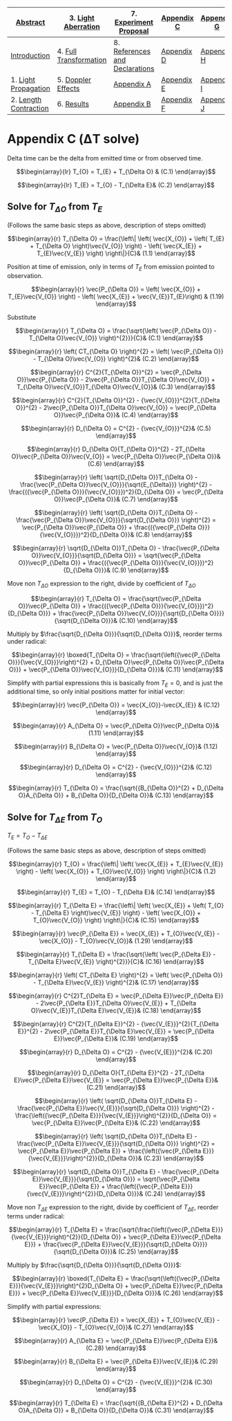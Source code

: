 
| [Abstract](LSP2-Abstract.md)                        | 3. [Light Aberration](LSP2-Light-Aberration.md)       | 7. [Experiment Proposal](LSP2-Experiment.md)                          | [Appendix C](LSP2-Appendix-C.md) | [Appendix G](LSP2-Appendix-G.md) |
| --------------------------------------------------- | ----------------------------------------------------- | --------------------------------------------------------------------- | -------------------------------- | -------------------------------- |
| [Introduction](LSP2-Introduction.md)                | 4. [Full Transformation](LSP2-Full-Transformation.md) | 8. [References and Declarations](LSP2-References-and-Declarations.md) | [Appendix D](LSP2-Appendix-D.md) | [Appendix H](LSP2-Appendix-H.md) |
| 1. [Light Propagation](LSP2-Propagation.md)         | 5. [Doppler Effects](LSP2-Doppler.md)                 | [Appendix A](LSP2-Appendix-A.md)                                      | [Appendix E](LSP2-Appendix-E.md) | [Appendix I](LSP2-Appendix-I.md) |
| 2. [Length Contraction](LSP2-Length-Contraction.md) | 6. [Results](LSP2-Results.md)                         | [Appendix B](LSP2-Appendix-B.md)                                      | [Appendix F](LSP2-Appendix-F.md) | [Appendix J](LSP2-Appendix-J.md) |
# Appendix C (**Δ**T solve)

Delta time can be the delta from emitted time or from observed time.

$$\begin{array}{lr}
T_{O} = T_{E} + T_{\Delta O} & (C.1)
\end{array}$$

$$\begin{array}{lr}
T_{E} = T_{O} - T_{\Delta E}& (C.2)
\end{array}$$

## Solve for $T_{\Delta O}$ from $T_E$

(Follows the same basic steps as above, description of steps omitted)

$$\begin{array}{r}
T_{\Delta O} = \frac{\left\| \left( \vec{X_{O}} + \left( T_{E} + T_{\Delta O} \right)\vec{V_{O}} \right) - \left( \vec{X_{E}} + T_{E}\vec{V_{E}} \right) \right\|}{C}& (1.1)
\end{array}$$

Position at time of emission, only in terms of $T_E$ from emission pointed to observation.

$$\begin{array}{r}
\vec{P_{\Delta O}} = \left( \vec{X_{O}} + T_{E}\vec{V_{O}} \right) - \left( \vec{X_{E}} + \vec{V_{E}}T_{E}\right) & (1.19)
\end{array}$$

Substitute 

$$\begin{array}{r}
T_{\Delta O} = \frac{\sqrt{\left( \vec{P_{\Delta O}} - T_{\Delta O}\vec{V_{O}} \right)^{2}}}{C}& (C.1)
\end{array}$$

$$\begin{array}{r}
\left( CT_{\Delta O} \right)^{2} = \left( \vec{P_{\Delta O}} - T_{\Delta O}\vec{V_{O}} \right)^{2}& (C.2)
\end{array}$$

$$\begin{array}{r}
C^{2}{T_{\Delta O}}^{2} = \vec{P_{\Delta O}}\vec{P_{\Delta O}} - 2\vec{P_{\Delta O}}T_{\Delta O}\vec{V_{O}} + T_{\Delta O}\vec{V_{O}}T_{\Delta O}\vec{V_{O}}& (C.3)
\end{array}$$

$$\begin{array}{r}
C^{2}{T_{\Delta O}}^{2} - {\vec{V_{O}}}^{2}{T_{\Delta O}}^{2} - 2\vec{P_{\Delta O}}T_{\Delta O}\vec{V_{O}} = \vec{P_{\Delta O}}\vec{P_{\Delta O}}& (C.4)
\end{array}$$

$$\begin{array}{r}
D_{\Delta O} = C^{2} - {\vec{V_{O}}}^{2}& (C.5)
\end{array}$$

$$\begin{array}{r}
D_{\Delta O}{T_{\Delta O}}^{2} - 2T_{\Delta O}\vec{P_{\Delta O}}\vec{V_{O}} = \vec{P_{\Delta O}}\vec{P_{\Delta O}}& (C.6)
\end{array}$$

$$\begin{array}{r}
\left( \sqrt{D_{\Delta O}}T_{\Delta O} - \frac{\vec{P_{\Delta O}}\vec{V_{O}}}{\sqrt{E_{\Delta}}} \right)^{2} - \frac{({\vec{P_{\Delta O}}}{\vec{V_{O}}})^2}{D_{\Delta O}} = \vec{P_{\Delta O}}\vec{P_{\Delta O}}& (C.7)
\end{array}$$

$$\begin{array}{r}
\left( \sqrt{D_{\Delta O}}T_{\Delta O} - \frac{\vec{P_{\Delta O}}\vec{V_{O}}}{\sqrt{D_{\Delta O}}} \right)^{2} = \vec{P_{\Delta O}}\vec{P_{\Delta O}} + \frac{({\vec{P_{\Delta O}}}{\vec{V_{O}}})^2}{D_{\Delta O}}& (C.8)
\end{array}$$

$$\begin{array}{r}
\sqrt{D_{\Delta O}}T_{\Delta O} - \frac{\vec{P_{\Delta O}}\vec{V_{O}}}{\sqrt{D_{\Delta O}}} = \sqrt{\vec{P_{\Delta O}}\vec{P_{\Delta O}} + \frac{({\vec{P_{\Delta O}}}{\vec{V_{O}}})^2}{D_{\Delta O}}}& (C.9)
\end{array}$$

Move non $T_{\Delta O}$ expression to the right, divide by
coefficient of $T_{\Delta O}$

$$\begin{array}{r}
T_{\Delta O} = \frac{\sqrt{\vec{P_{\Delta O}}\vec{P_{\Delta O}} + \frac{({\vec{P_{\Delta O}}}{\vec{V_{O}}})^2}{D_{\Delta O}}} + \frac{\vec{P_{\Delta O}}\vec{V_{O}}}{\sqrt{D_{\Delta O}}}}{\sqrt{D_{\Delta O}}}& (C.10)
\end{array}$$

Multiply by $\frac{\sqrt{D_{\Delta O}}}{\sqrt{D_{\Delta O}}}$, reorder
terms under radical:

$$\begin{array}{r}
\boxed{T_{\Delta O} = \frac{\sqrt{\left({\vec{P_{\Delta O}}}{\vec{V_{O}}}\right)^{2} + D_{\Delta O}\vec{P_{\Delta O}}\vec{P_{\Delta O}}} + \vec{P_{\Delta O}}\vec{V_{O}}}{D_{\Delta O}}}& (C.11)
\end{array}$$

Simplify with partial expressions this is basically from ${T_E}=0$, and is just the additional time, so only initial positions matter for initial vector:

$$\begin{array}{r}
\vec{P_{\Delta O}} = \vec{X_{O}}-\vec{X_{E}} & (C.12)
\end{array}$$

$$\begin{array}{r}
A_{\Delta O} = \vec{P_{\Delta O}}\vec{P_{\Delta O}}& (1.11)
\end{array}$$

$$\begin{array}{r}
B_{\Delta O} = \vec{P_{\Delta O}}\vec{V_{O}}& (1.12)
\end{array}$$

$$\begin{array}{r}
D_{\Delta O} = C^{2} - {\vec{V_{O}}}^{2}& (C.12)
\end{array}$$

$$\begin{array}{r}
T_{\Delta O} = \frac{\sqrt{{B_{\Delta O}}^{2} + D_{\Delta O}A_{\Delta O}} + B_{\Delta O}}{D_{\Delta O}}& (C.13)
\end{array}$$

## Solve for $T_{Δ E}$ from $T_O$

$T_E$ = $T_O$ − $T_{\Delta E}$

(Follows the same basic steps as above, description of steps omitted)

$$\begin{array}{r}
T_{O} = \frac{\left\| \left( \vec{X_{E}} + T_{E}\vec{V_{E}} \right) - \left( \vec{X_{O}} + T_{O}\vec{V_{O}} \right) \right\|}{C}& (1.2)
\end{array}$$

$$\begin{array}{r}
T_{E} = T_{O} - T_{\Delta E}& (C.14)
\end{array}$$

$$\begin{array}{r}
T_{\Delta E} = \frac{\left\| \left( \vec{X_{E}} + \left( T_{O} - T_{\Delta E} \right)\vec{V_{E}} \right) - \left( \vec{X_{O}} + T_{O}\vec{V_{O}} \right) \right\|}{C}& (C.15)
\end{array}$$

$$\begin{array}{r}
\vec{P_{\Delta E}} = \vec{X_{E}} + T_{O}\vec{V_{E}} - \vec{X_{O}} - T_{O}\vec{V_{O}}& (1.29)
\end{array}$$

$$\begin{array}{r}
T_{\Delta E} = \frac{\sqrt{\left( \vec{P_{\Delta E}} - T_{\Delta E}\vec{V_{E}} \right)^{2}}}{C}& (C.16)
\end{array}$$

$$\begin{array}{r}
\left( CT_{\Delta E} \right)^{2} = \left( \vec{P_{\Delta O}} - T_{\Delta E}\vec{V_{E}} \right)^{2}& (C.17)
\end{array}$$

$$\begin{array}{r}
C^{2}T_{\Delta E} = \vec{P_{\Delta E}}\vec{P_{\Delta E}} - 2\vec{P_{\Delta E}}T_{\Delta O}\vec{V_{E}} + T_{\Delta O}\vec{V_{E}}T_{\Delta E}\vec{V_{E}}& (C.18)
\end{array}$$

$$\begin{array}{r}
C^{2}{T_{\Delta E}}^{2} - {\vec{V_{E}}}^{2}{T_{\Delta E}}^{2} - 2\vec{P_{\Delta E}}T_{\Delta E}\vec{V_{E}} = \vec{P_{\Delta E}}\vec{P_{\Delta E}}& (C.19)
\end{array}$$

$$\begin{array}{r}
D_{\Delta O} = C^{2} - {\vec{V_{E}}}^{2}& (C.20)
\end{array}$$

$$\begin{array}{r}
D_{\Delta O}{T_{\Delta E}}^{2} - 2T_{\Delta E}\vec{P_{\Delta E}}\vec{V_{E}} = \vec{P_{\Delta E}}\vec{P_{\Delta E}}& (C.21)
\end{array}$$

$$\begin{array}{r}
\left( \sqrt{D_{\Delta O}}T_{\Delta E} - \frac{\vec{P_{\Delta E}}\vec{V_{E}}}{\sqrt{D_{\Delta O}}} \right)^{2} - \frac{\left({\vec{P_{\Delta E}}}{\vec{V_{E}}}\right)^{2}}{D_{\Delta O}} = \vec{P_{\Delta E}}\vec{P_{\Delta E}}& (C.22)
\end{array}$$

$$\begin{array}{r}
\left( \sqrt{D_{\Delta O}}T_{\Delta E} - \frac{\vec{P_{\Delta E}}\vec{V_{E}}}{\sqrt{D_{\Delta O}}} \right)^{2} = \vec{P_{\Delta E}}\vec{P_{\Delta E}} + \frac{\left({\vec{P_{\Delta E}}}{\vec{V_{E}}}\right)^{2}}{D_{\Delta O}}& (C.23)
\end{array}$$

$$\begin{array}{r}
\sqrt{D_{\Delta O}}T_{\Delta E} - \frac{\vec{P_{\Delta E}}\vec{V_{E}}}{\sqrt{D_{\Delta O}}} = \sqrt{\vec{P_{\Delta E}}\vec{P_{\Delta E}} + \frac{\left({\vec{P_{\Delta E}}}{\vec{V_{E}}}\right)^{2}}{D_{\Delta O}}}& (C.24)
\end{array}$$

Move non $T_{\Delta E}$ expression to the right, divide by
coefficient of $T_{\Delta E}$, reorder terms under radical:

$$\begin{array}{r}
T_{\Delta E} = \frac{\sqrt{\frac{\left({\vec{P_{\Delta E}}}{\vec{V_{E}}}\right)^{2}}{D_{\Delta O}} + \vec{P_{\Delta E}}\vec{P_{\Delta E}}} + \frac{\vec{P_{\Delta E}}\vec{V_{E}}}{\sqrt{D_{\Delta O}}}}{\sqrt{D_{\Delta O}}}& (C.25)
\end{array}$$

Multiply by $\frac{\sqrt{D_{\Delta O}}}{\sqrt{D_{\Delta O}}}$:

$$\begin{array}{r}
\boxed{T_{\Delta E} = \frac{\sqrt{\left({\vec{P_{\Delta E}}}{\vec{V_{E}}}\right)^{2}D_{\Delta O} + \vec{P_{\Delta E}}\vec{P_{\Delta E}}} + \vec{P_{\Delta E}}\vec{V_{E}}}{D_{\Delta O}}}& (C.26)
\end{array}$$

Simplify with partial expressions:

$$\begin{array}{r}
\vec{P_{\Delta E}} = \vec{X_{E}} + T_{O}\vec{V_{E}} - \vec{X_{O}} - T_{O}\vec{V_{O}}& (C.27)
\end{array}$$

$$\begin{array}{r}
A_{\Delta E} = \vec{P_{\Delta E}}\vec{P_{\Delta E}}& (C.28)
\end{array}$$

$$\begin{array}{r}
B_{\Delta E} = \vec{P_{\Delta E}}\vec{V_{E}}& (C.29)
\end{array}$$

$$\begin{array}{r}
D_{\Delta O} = C^{2} - {\vec{V_{E}}}^{2}& (C.30)
\end{array}$$

$$\begin{array}{r}
T_{\Delta E} = 
\frac{\sqrt{{B_{\Delta E}}^{2} + D_{\Delta O}A_{\Delta O}} + B_{\Delta O}}{D_{\Delta O}}& (C.31)
\end{array}$$

